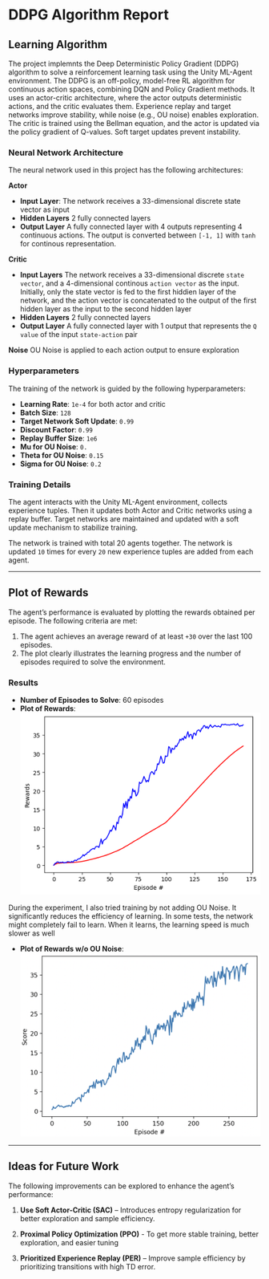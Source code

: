 # DDPG Algorithm Report

## Learning Algorithm

The project implemnts the Deep Deterministic Policy Gradient (DDPG) algorithm to solve a reinforcement learning task using the Unity ML-Agent environment. The DDPG is an off-policy, model-free RL algorithm for continuous action spaces, combining DQN and Policy Gradient methods. It uses an actor-critic architecture, where the actor outputs deterministic actions, and the critic evaluates them. Experience replay and target networks improve stability, while noise (e.g., OU noise) enables exploration. The critic is trained using the Bellman equation, and the actor is updated via the policy gradient of Q-values. Soft target updates prevent instability.

### Neural Network Architecture

The neural network used in this project has the following architectures:

**Actor**
- **Input Layer**: The network receives a 33-dimensional discrete state vector as input
- **Hidden Layers** 2 fully connected layers
- **Output Layer** A fully connected layer with 4 outputs representing 4 continuous actions. The output is converted between `[-1, 1]` with `tanh` for continous representation.

**Critic**
- **Input Layers** The network receives a 33-dimensional discrete `state vector`, and a 4-dimensional continous `action vector` as the input. Initially, only the state vector is fed to the first hiddien layer of the network, and the action vector is concatenated to the output of the first hidden layer as the input to the second hidden layer
- **Hidden Layers** 2 fully connected layers
- **Output Layer** A fully connected layer with 1 output that represents the `Q value` of the input `state-action` pair

**Noise**
OU Noise is applied to each action output to ensure exploration


### Hyperparameters

The training of the network is guided by the following hyperparameters:
- **Learning Rate**: `1e-4` for both actor and critic
- **Batch Size**: `128`
- **Target Network Soft Update**: `0.99`
- **Discount Factor**: `0.99`
- **Replay Buffer Size**: `1e6`
- **Mu for OU Noise**: `0.`
- **Theta for OU Noise**: `0.15`
- **Sigma for OU Noise**: `0.2`


### Training Details

The agent interacts with the Unity ML-Agent environment, collects experience tuples. Then it updates both Actor and Critic networks using a replay buffer. Target networks are maintained and updated with a soft update mechanism to stabilize training.

The network is trained with total 20 agents together. The network is updated `10` times for every `20` new experience tuples are added from each agent.

---

## Plot of Rewards

The agent’s performance is evaluated by plotting the rewards obtained per episode. The following criteria are met:
1. The agent achieves an average reward of at least `+30` over the last 100 episodes.
2. The plot clearly illustrates the learning progress and the number of episodes required to solve the environment.

### Results

- **Number of Episodes to Solve**: 60 episodes
- **Plot of Rewards**: ![Reward Plot](images/reward.png)

During the experiment, I also tried training by not adding OU Noise. It significantly reduces the efficiency of learning. In some tests, the network might completely fail to learn. When it learns, the learning speed is much slower as well
- **Plot of Rewards w/o OU Noise**: ![Reward Plot](images/reward_no_ou_noise.png)

---

## Ideas for Future Work

The following improvements can be explored to enhance the agent’s performance:

1. **Use Soft Actor-Critic (SAC)** – Introduces entropy regularization for better exploration and sample efficiency.

2. **Proximal Policy Optimization (PPO)** - To get more stable training, better exploration, and easier tuning

3. **Prioritized Experience Replay (PER)** – Improve sample efficiency by prioritizing transitions with high TD error.